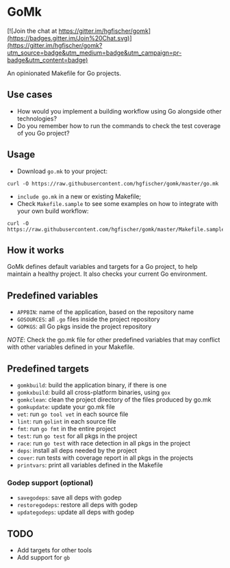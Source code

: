 # GoMk

[![Join the chat at https://gitter.im/hgfischer/gomk](https://badges.gitter.im/Join%20Chat.svg)](https://gitter.im/hgfischer/gomk?utm_source=badge&utm_medium=badge&utm_campaign=pr-badge&utm_content=badge)

An opinionated Makefile for Go projects.

## Use cases

* How would you implement a building workflow using Go alongside other technologies?
* Do you remember how to run the commands to check the test coverage of you Go project?

## Usage

* Download `go.mk` to your project:
```
curl -O https://raw.githubusercontent.com/hgfischer/gomk/master/go.mk
```
* `include go.mk` in a new or existing Makefile;
* Check `Makefile.sample` to see some examples on how to integrate with
  your own build workflow:
```
curl -O https://raw.githubusercontent.com/hgfischer/gomk/master/Makefile.sample
```

## How it works

GoMk defines default variables and targets for a Go project, to help
maintain a healthy project. It also checks your current Go environment.

## Predefined variables

* `APPBIN`: name of the application, based on the repository name
* `GOSOURCES`: all `.go` files inside the project repository
* `GOPKGS`: all Go pkgs inside the project repository

*NOTE*: Check the go.mk file for other predefined variables that may 
conflict with other variables defined in your Makefile.

## Predefined targets

* `gomkbuild`: build the application binary, if there is one
* `gomkxbuild`: build all cross-platform binaries, using `gox`
* `gomkclean`: clean the project directory of the files produced by go.mk
* `gomkupdate`: update your go.mk file
* `vet`: run `go tool vet` in each source file 
* `lint`: run `golint` in each source file 
* `fmt`: run `go fmt` in the entire project 
* `test`: run `go test` for all pkgs in the project
* `race`: run `go test` with race detection in all pkgs in the project 
* `deps`: install all deps needed by the project 
* `cover`: run tests with coverage report in all pkgs in the projects
* `printvars`: print all variables defined in the Makefile

### Godep support (optional)

* `savegodeps`: save all deps with godep 
* `restoregodeps`: restore all deps with godep 
* `updategodeps`: update all deps with godep

## TODO

* Add targets for other tools
* Add support for `gb`
